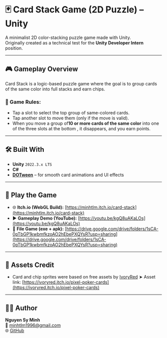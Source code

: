 # 🃏 Card Stack Game (2D Puzzle) – Unity

A minimalist 2D color-stacking puzzle game made with Unity.  
Originally created as a technical test for the **Unity Developer Intern** position.

---

## 🎮 Gameplay Overview

Card Stack is a logic-based puzzle game where the goal is to group cards of the same color into full stacks and earn chips.

### 🧩 Game Rules:
- Tap a slot to select the top group of same-colored cards.
- Tap another slot to move them (only if the move is valid).
- When you move a group of**10 or more cards of the same color** into one of the three slots at the bottom , it disappears, and you earn points.

---

## 🛠️ Built With

- **Unity** `2022.3.x LTS`
- **C#**
- **[DOTween](http://dotween.demigiant.com/)** – for smooth card animations and UI effects

---

## 📱 Play the Game

- 🌐 **Itch.io (WebGL Build):** [https://minhtlm.itch.io/card-stack](https://minhtlm.itch.io/card-stack)
- ▶️ **Gameplay Demo (YouTube):** [https://youtu.be/kgQ8uAKaLOs](https://youtu.be/kgQ8uAKaLOs)
- 📂 **File Game (exe + apk):** [https://drive.google.com/drive/folders/1sCA-0pTbGP1kwbmfkzoAO2hEbePXQYsR?usp=sharing](https://drive.google.com/drive/folders/1sCA-0pTbGP1kwbmfkzoAO2hEbePXQYsR?usp=sharing)

---

## 🎨 Assets Credit

- Card and chip sprites were based on free assets by [IvoryRed](https://ivoryred.itch.io/)
  ➤ Asset link: [https://ivoryred.itch.io/pixel-poker-cards](https://ivoryred.itch.io/pixel-poker-cards)


---

## 🧑‍💻 Author

**Nguyen Sy Minh**  
📧 minhtlm1996@gmail.com  
🌐 [GitHub](https://github.com/minhtlm)
